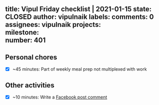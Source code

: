 title:	Vipul Friday checklist | 2021-01-15
state:	CLOSED
author:	vipulnaik
labels:	
comments:	0
assignees:	vipulnaik
projects:	
milestone:	
number:	401
--
## Personal chores

- [x] ~45 minutes: Part of weekly meal prep not multiplexed with work

## Other activities

- [x] ~10 minutes: Write a [Facebook post comment](https://www.facebook.com/phil.magness/posts/3967160806670068?comment_id=3967311696654979)
